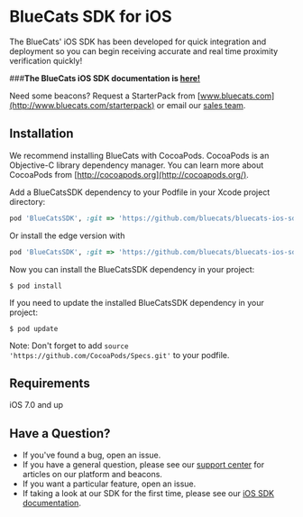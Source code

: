 BlueCats SDK for iOS
================

The BlueCats' iOS SDK has been developed for quick integration and deployment so you can begin receiving accurate and real time proximity verification quickly!

###**The BlueCats iOS SDK documentation is [here!](https://github.com/bluecats/bluecats-ios-sdk/wiki)**

Need some beacons? Request a StarterPack from [www.bluecats.com](http://www.bluecats.com/starterpack) or email our [sales team](mailto:sales@bluecats.com).

## Installation
 
We recommend installing BlueCats with CocoaPods. CocoaPods is an Objective-C library dependency manager. You can learn more about CocoaPods from [http://cocoapods.org](http://cocoapods.org/).

Add a BlueCatsSDK dependency to your Podfile in your Xcode project directory:

```ruby
pod 'BlueCatsSDK', :git => 'https://github.com/bluecats/bluecats-ios-sdk.git', :tag => '0.3.4'
```

Or install the edge version with
```ruby
pod 'BlueCatsSDK', :git => 'https://github.com/bluecats/bluecats-ios-sdk.git'
```

Now you can install the BlueCatsSDK dependency in your project:

```
$ pod install
```
If you need to update the installed BlueCatsSDK dependency in your project:

```
$ pod update
```

Note: Don't forget to add `source 'https://github.com/CocoaPods/Specs.git'` to your podfile.

## Requirements

iOS 7.0 and up

## Have a Question?

* If you've found a bug, open an issue.
* If you have a general question, please see our [support center](support.bluecats.com) for articles on our platform and beacons.
* If you want a particular feature, open an issue.
* If taking a look at our SDK for the first time, please see our [iOS SDK documentation](https://github.com/bluecats/bluecats-ios-sdk/wiki).
